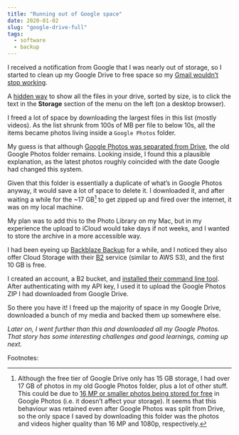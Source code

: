 ```yaml
---
title: "Running out of Google space"
date: 2020-01-02
slug: "google-drive-full"
tags:
  - software
  - backup
---
```


I received a notification from Google that I was nearly out of storage, so I started to clean up my Google Drive to free space so my [Gmail wouldn’t stop working](https://support.google.com/mail/answer/6374270?hl=en).

A [hidden way](https://www.labnol.org/internet/google-drive-sort-files-by-size/28745/) to show all the files in your drive, sorted by size, is to click the text in the **Storage** section of the menu on the left (on a desktop browser).

I freed a lot of space by downloading the largest files in this list (mostly videos). As the list shrunk from 100s of MB per file to below 10s, all the items became photos living inside a `Google Photos` folder.

My guess is that although [Google Photos was separated from Drive](https://support.google.com/photos/answer/9316089), the old Google Photos folder remains. Looking inside, I found this a plausible explanation, as the latest photos roughly coincided with the date Google had changed this system.

Given that this folder is essentially a duplicate of what’s in Google Photos anyway, it would save a lot of space to delete it. I downloaded it, and after waiting a while for the ~17 GB[^google-photos-space-oddity] to get zipped up and fired over the internet, it was on my local machine. 

My plan was to add this to the Photo Library on my Mac, but in my experience the upload to iCloud would take days if not weeks, and I wanted to store the archive in a more accessible way.

I had been eyeing up [Backblaze Backup](https://www.backblaze.com/cloud-backup/personal) for a while, and I noticed they also offer Cloud Storage with their [B2](https://www.backblaze.com/cloud-storage) service (similar to AWS S3), and the first 10 GB is free.

I created an account, a B2 bucket, and [installed their command line tool](https://www.backblaze.com/docs/cloud-storage-command-line-tools). After authenticating with my API key, I used it to upload the Google Photos ZIP I had downloaded from Google Drive.

So there you have it! I freed up the majority of space in my Google Drive, downloaded a bunch of my media and backed them up somewhere else.

*Later on, I went further than this and downloaded all my Google Photos. That story has some interesting challenges and good learnings, coming up next.*


Footnotes:


[^google-photos-space-oddity]: Although the free tier of Google Drive only has 15 GB storage, I had over 17 GB of photos in my old Google Photos folder, plus a lot of other stuff. This could be due to [16 MP or smaller photos being stored for free](https://support.google.com/photos/answer/6220791) in Google Photos (i.e. it doesn’t affect your storage). It seems that this behaviour was retained even after Google Photos was split from Drive, so the only space I saved by downloading this folder was the photos and videos higher quality than 16 MP and 1080p, respectively.